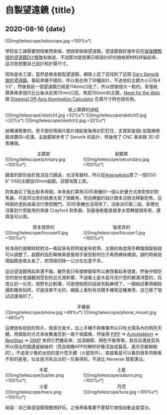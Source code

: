 # 自製望遠鏡 {title}
## 2020-08-16 {date}

![](img/telescope/telescope.jpg =100%x*)

學校金工課需要想個東西來做，想說來做做望遠鏡。望遠鏡我好幾年前在[吳俊輝教授的望遠鏡DIY營隊](https://www.ylib.com/scientific/activity/201311Telescopediy/index.htm)有做過，不過那次是按著已經設計好的規格把材料拼裝起來，這次我想要自己設計和計算尺寸。

因為是金工課，當然是做金屬製望遠鏡。網路上逛了逛找到了這個 [Gary Seronik 做的望遠鏡](https://garyseronik.com/a-converted-starblast-travelscope/)。看起來蠻不錯的，所以我也用了同種設計。不過他的主鏡大小只有4 1/2"，然後我前一個望遠鏡已經是114mm口徑了，所以想做個大一點的。拿張紙算算再拿個尺比比後決定用75mm口徑，焦距150mm的主鏡。[Newt for the Web](https://stellafane.org/tm/newt-web/newt-web.html) 跟 [Diagonal Off-Axis Illumination Calculator](http://www.bbastrodesigns.com/diagonal.htm) 在算尺寸時也很有用。

<center>紙上算算的過程</center>
![](img/telescope/sketch1.jpg =32%x*)
![](img/telescope/sketch0.jpg =32%x*)
![](img/telescope/sketch2.jpg =32%x*)

結構滿簡單的。管子部份用兩片鋁片捲起來後用卯釘釘住，支撐架是個L型鋁棒用銑床鑽洞+挖溝。主副鏡架參考了 Seronik 的設計，然後用了 CNC 車床跟 3D 印表機做。

<div markdown=1 style="display: inline-block; width: 49%; vertical-align: top">
<center>主鏡架</center>
![](img/telescope/primary.jpg =100%x*)
</div>
<div markdown=1 style="display: inline-block; width: 49%; vertical-align: top">
<center>副鏡架</center>
![](img/telescope/secondary.jpg =100%x*)
</div>

鏡面的部份由於我沒自己磨過，也沒有器材，所以從[AgenaAstro](https://agenaastro.com/)買了一個GSO 6" f/5的主鏡加50mm副鏡。目鏡淘寶上買。

對焦器花了我比較多時間。本來我打算用3D印表機印一個以折疊方式來對焦的對焦器，可是印出來的結果太晃了很難用，而且轉盤的設計跟本沒辦法移動對焦。這時剛好遇到病毒流行學校關門，3D印表機也沒得用了，沒辦法印第二版。家裡也沒看到什麼能用的來做 Crayford 對焦器，到最後乾脆直接拿水管轉接頭來用，還算是可以用。

<div markdown=1 style="display: inline-block; width: 49%; vertical-align: top">
<center>原本想弄的</center>
![](img/telescope/focuser0.jpg =100%x*)
</div>
<div markdown=1 style="display: inline-block; width: 49%; vertical-align: top">
<center>後來弄的</center>
![](img/telescope/focuser1.jpg =100%x*)
</div>

校准用的是眼球校對法—看起來有對齊就是有對齊。主鏡的角度用手轉幾個旋鈕就可以調整了，副鏡的弧形蜘蛛架直接用手扳到對的位子再用螺絲微調，調的時候發現副鏡座做太長了，把頂端切掉一公分左右差不多。

這台望遠鏡用起來還不錯。雖然我只有塑膠腳架所以東西看起來很晃，然後中間空空的部份會讓觀測受到附近光源影響，不過看土星木星月亮什麼的都滿清楚的，亮度比前一台亮，視野也比較廣。可是想拍照的話就有點麻煩了。一開始試著用網路攝影機來拍照，可是效果不太好。網路上看到有目鏡手機架這種東西，自己做了個試試還用的了。

<center>手機架</center>
![](img/telescope/phone.jpg =49%x*)
![](img/telescope/phone_mount.jpg =49%x*)

這裡放些拍到的照片。我家光害大，加上手機不夠專業所以只有太陽系內的明亮天體。用錄影的方式來收集幾百到一兩千幀圖像，然後用 [PIPP](https://sites.google.com/site/astropipp/) => [Autostakkert](https://www.autostakkert.com/) => [RegiStax](https://www.astronomie.be/registax/) => [GIMP](https://www.gimp.org/) 來把它們疊起來、加深細節、顏色平衡等等。我目前還是菜鳥所以得出的圖還是破破的（而且相機APP的解析好像沒設成最高，連月亮都糊糊的）。不過至少看的出拍的是什麼天體（火星除外）。直接看是可以看到很多肉眼看不到的星星，仙女座河系淡淡的一坨看得到，不過比 Neowise 彗星還淡。

<div markdown=1 style="display: inline-block; width: 49%; vertical-align: top">
<center>木星</center>
![](img/telescope/jupiter.png =100%x*)
</div>
<div markdown=1 style="display: inline-block; width: 49%; vertical-align: top">
<center>土星</center>
![](img/telescope/saturn.png =100%x*)
</div>
<div markdown=1 style="display: inline-block; width: 49%; vertical-align: top">
<center>火星</center>
![](img/telescope/mars.png =100%x*)
</div>
<div markdown=1 style="display: inline-block; width: 49%; vertical-align: top">
<center>月亮</center>
![](img/telescope/luna.jpg =100%x*)
</div>

結論：自己做望遠鏡很酷很好玩，之後再看看要不要幫它做個自動追星雲台。
